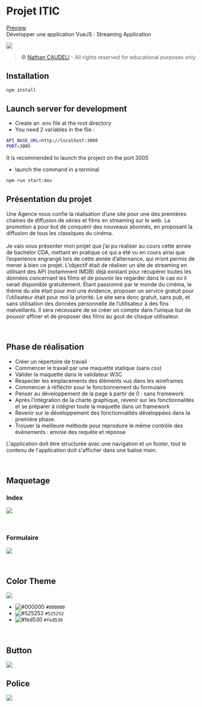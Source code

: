 # Projet ITIC
[Preview](https://nathancdl.github.io/projet_itic/)
<br>
Développer une application VueJS : Streaming Application

![](https://i.imgur.com/apd0OYs.png)

> &copy; [Nathan CAUDELI](https://www.linkedin.com/in/nathancdl/) - All rights reserved for educational purposes only


## Installation
```sh
npm install
```

## Launch server for development
 * Create an .env file at the root directory
 * You need 2 variables in the file :
```sh
API_BASE_URL=http://localhost:3000
PORT=3005
```
It is recommended to launch the project on the port 3005
 * launch the command in a terminal
```sh
npm run start:dev
```

## Présentation du projet

Une Agence nous confie la réalisation d’une site pour une des premières chaines de diffusion de séries et films en streaming sur le web. La promotion a pour but de conquérir des nouveaux abonnés, en proposant la diffusion de tous les classiques du cinéma.<br>
<br>
Je vais vous présenter mon projet que j’ai pu réaliser au cours cette année de bachelor CDA, mettant en pratique ce qui a été vu en cours ainsi que l’experience engrangé lors de cette année d’alternance, qui m’ont permis de mener à bien ce projet. L’objectif était de réaliser un site de streaming en utilisant des API (notamment IMDB) déjà existant pour récupérer toutes les données concernant les films et de pouvoir les regarder dans le cas où il serait disponible gratuitement. Étant passionné par le monde du cinéma, le thème du site était pour moi une évidence, proposer un service gratuit pour l’utilisateur était pour moi la priorité. Le site sera donc gratuit, sans pub, et sans utilisation des données personnelle de l’utilisateur à des fins malveillants. Il sera nécessaire de se créer un compte dans l’unique but de pouvoir affiner et de proposer des films au gout de chaque utilisateur.



<br>

## Phase de réalisation

- Créer un répertoire de travail
- Commencer le travail par une maquette statique (sans css)
- Valider la maquette dans le validateur W3C
- Respecter les emplacements des éléments vus dans les wireframes
- Commencer à réfléchir pour le fonctionnement du formulaire
- Penser au développement de la page à partir de 0 : sans framework
- Après l’intégration de la charte graphique, revenir sur les fonctionnalités et se préparer à intégrer toute la maquette dans un framework
- Revenir sur le développement des fonctionnalités développées dans la première phase.
- Trouver la meilleure méthode pour reproduire le même contrôle des événements : envoie des requête et réponse


L'application doit être structurée avec une navigation et un footer, tout le contenu de l'application doit s'afficher dans une balise main.

<br>

## Maquetage

### Index
![](https://i.imgur.com/tYcjIie.png)

<br>

### Formulaire
![](https://i.imgur.com/T6nspIf.png)

<br>

## Color Theme

![](https://i.imgur.com/mFmsndH.png)
<br>

- ![#000000](https://via.placeholder.com/15/000000/000000?text=+) `#000000`
- ![#525252](https://via.placeholder.com/15/525252/000000?text=+) `#525252`
- ![#fed530](https://via.placeholder.com/15/fed530/000000?text=+) `#fed530`

<br>

## Button

![](https://i.imgur.com/MsAVXHe.png)
<br>


## Police

![](https://i.imgur.com/JbElTjd.png)
<br>


